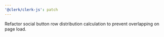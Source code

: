 ```yaml
---
'@clerk/clerk-js': patch
---
```


Refactor social button row distribution calculation to prevent overlapping on page load.
